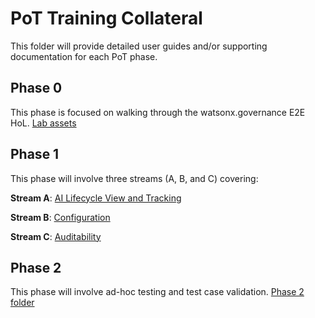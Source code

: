 # PoT Training Collateral

This folder will provide detailed user guides and/or supporting documentation for each PoT phase. 


## Phase 0

This phase is focused on walking through the watsonx.governance E2E HoL. 
[Lab assets](https://github.com/haneen-bakbak/wxgovernance-hands-on-lab/tree/3883cd95913fde9f9da41f46424f10a4d772f3aa/WxG%20E2E%20Hands-On%20Lab%20Assets)

## Phase 1

This phase will involve three streams (A, B, and C) covering: 

**Stream A**: [AI Lifecycle View and Tracking](https://github.com/haneen-bakbak/wxgovernance-hands-on-lab/tree/36bc1f8c83c28f09e7cee18ff21bd844f97d2e5f/PoT%20Training%20Collateral/Phase%201/Stream%20A)

**Stream B**: [Configuration](https://github.com/haneen-bakbak/wxgovernance-hands-on-lab/tree/36bc1f8c83c28f09e7cee18ff21bd844f97d2e5f/PoT%20Training%20Collateral/Phase%201/Stream%20B) 

**Stream C**: [Auditability](https://github.com/haneen-bakbak/wxgovernance-hands-on-lab/tree/36bc1f8c83c28f09e7cee18ff21bd844f97d2e5f/PoT%20Training%20Collateral/Phase%201/Stream%20C) 

## Phase 2

This phase will involve ad-hoc testing and test case validation. 
[Phase 2 folder](https://github.com/haneen-bakbak/wxgovernance-hands-on-lab/tree/674cde674ab7dfbb31a824bfb065abcc22670219/PoT%20Training%20Collateral/Phase%202)

